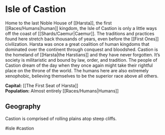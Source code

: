 # Isle of Castion

Home to the last Noble House of [[Harsta]], the first [[Races/Humans|human]] kingdom, the Isle of Castion is only a little ways off the coast of [[Shards/Caemur|Caemur]]. The traditions and practices found here stretch back thousands of years, even before the [[First Ones]] civilization. Harsta was once a great coalition of human kingdoms that dominated over the continent through conquest and bloodshed. Castion is the homeland of [[Harsta|the Harstians]] and they have never forgotten. It’s society is militaristic and bound by law, order, and tradition. The people of Castion dream of the day when they once again might take their rightful place on the throne of the world. The humans here are also extremely xenophobic, believing themselves to be the superior race above all others.

**Capital:** [[The First Seat of Harsta]]<br>
**Population:** Almost entirely [[Races/Humans|Humans]]

## Geography
Castion is comprised of rolling plains atop steep cliffs.

#isle #castion